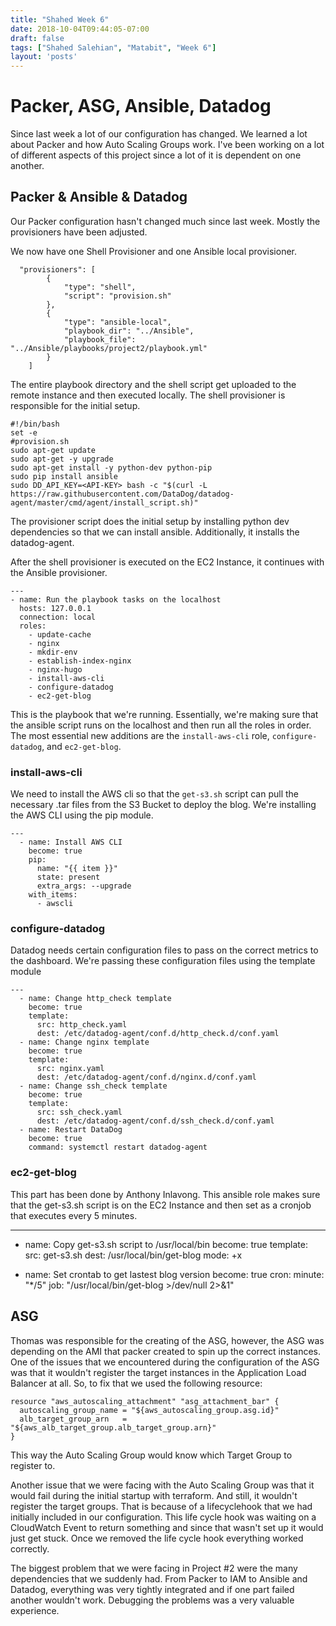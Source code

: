 ```yaml
---
title: "Shahed Week 6"
date: 2018-10-04T09:44:05-07:00
draft: false
tags: ["Shahed Salehian", "Matabit", "Week 6"]
layout: 'posts'
---
```


# Packer, ASG, Ansible, Datadog

Since last week a lot of our configuration has changed. We learned a lot about Packer and how Auto Scaling Groups work.
I've been working on a lot of different aspects of this project since a lot of it is dependent on one another.

## Packer & Ansible & Datadog

Our Packer configuration hasn't changed much since last week.
Mostly the provisioners have been adjusted.

We now have one Shell Provisioner and one Ansible local provisioner.

```
  "provisioners": [
        {
            "type": "shell",
            "script": "provision.sh"
        },
        {
            "type": "ansible-local",
            "playbook_dir": "../Ansible",
            "playbook_file": "../Ansible/playbooks/project2/playbook.yml" 
        }
    ]
```

The entire playbook directory and the shell script get uploaded to the remote instance and then executed locally.
The shell provisioner is responsible for the initial setup.

```
#!/bin/bash
set -e
#provision.sh
sudo apt-get update
sudo apt-get -y upgrade
sudo apt-get install -y python-dev python-pip
sudo pip install ansible
sudo DD_API_KEY=<API-KEY> bash -c "$(curl -L https://raw.githubusercontent.com/DataDog/datadog-agent/master/cmd/agent/install_script.sh)"
```

The provisioner script does the initial setup by installing python dev dependencies so that we can install ansible.
Additionally, it installs the datadog-agent.

After the shell provisioner is executed on the EC2 Instance, it continues with the Ansible provisioner.
```
---
- name: Run the playbook tasks on the localhost
  hosts: 127.0.0.1
  connection: local
  roles: 
    - update-cache
    - nginx
    - mkdir-env
    - establish-index-nginx
    - nginx-hugo
    - install-aws-cli
    - configure-datadog
    - ec2-get-blog
```

This is the playbook that we're running. Essentially, we're making sure that the ansible script runs on the localhost and then run all the roles in order.
The most essential new additions are the `install-aws-cli` role, `configure-datadog`, and `ec2-get-blog`.

### install-aws-cli
We need to install the AWS cli so that the `get-s3.sh` script can pull the necessary .tar files from the S3 Bucket to deploy the blog.
We're installing the AWS CLI using the pip module.

```
---
  - name: Install AWS CLI
    become: true
    pip:
      name: "{{ item }}"
      state: present
      extra_args: --upgrade
    with_items:
      - awscli

```

### configure-datadog

Datadog needs certain configuration files to pass on the correct metrics to the dashboard.
We're passing these configuration files using the template module

```
---
  - name: Change http_check template
    become: true
    template:
      src: http_check.yaml
      dest: /etc/datadog-agent/conf.d/http_check.d/conf.yaml
  - name: Change nginx template
    become: true
    template:
      src: nginx.yaml
      dest: /etc/datadog-agent/conf.d/nginx.d/conf.yaml
  - name: Change ssh_check template
    become: true
    template:
      src: ssh_check.yaml
      dest: /etc/datadog-agent/conf.d/ssh_check.d/conf.yaml
  - name: Restart DataDog
    become: true
    command: systemctl restart datadog-agent
```

### ec2-get-blog

This part has been done by Anthony Inlavong.
This ansible role makes sure that the get-s3.sh script is on the EC2 Instance and then set as a cronjob that executes every 5 minutes.

---
  - name: Copy get-s3.sh script to /usr/local/bin
    become: true
    template:
      src: get-s3.sh
      dest: /usr/local/bin/get-blog
      mode: +x
  
  - name: Set crontab to get lastest blog version
    become: true
    cron: 
      minute: "*/5"
      job: "/usr/local/bin/get-blog >/dev/null 2>&1"


## ASG

Thomas was responsible for the creating of the ASG, however, the ASG was depending on the AMI that packer created to spin up the correct instances.
One of the issues that we encountered during the configuration of the ASG was that it wouldn't register the target instances in the Application Load Balancer at all.
So, to fix that we used the following resource:

```
resource "aws_autoscaling_attachment" "asg_attachment_bar" {
  autoscaling_group_name = "${aws_autoscaling_group.asg.id}"
  alb_target_group_arn   = "${aws_alb_target_group.alb_target_group.arn}"
}
```
This way the Auto Scaling Group would know which Target Group to register to.


Another issue that we were facing with the Auto Scaling Group was that it would fail during the initial startup with terraform.
And still, it wouldn't register the target groups. That is because of a lifecyclehook that we had initially included in our configuration.
This life cycle hook was waiting on a CloudWatch Event to return something and since that wasn't set up it would just get stuck.
Once we removed the life cycle hook everything worked correctly.

The biggest problem that we were facing in Project #2 were the many dependencies that we suddenly had.
From Packer to IAM to Ansible and Datadog, everything was very tightly integrated and if one part failed another wouldn't work.
Debugging the problems was a very valuable experience.
      









